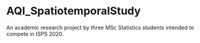 # AQI_SpatiotemporalStudy
An academic research project by three MSc Statistics students intended to compete in ISPS 2020.
